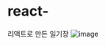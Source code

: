 # react-
리액트로 만든 일기장
![image](https://user-images.githubusercontent.com/79193811/185033186-f63b74b6-787a-451b-8e0f-b032cc35e18f.png)

